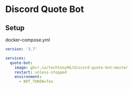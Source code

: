 # Discord Quote Bot

## Setup

docker-compose.yml
```yml
version: '3.7'

services:
  quote-bot:
    image: ghcr.io/techtony96/discord-quote-bot:master
    restart: unless-stopped
    environment:
      - BOT_TOKEN=foo
```